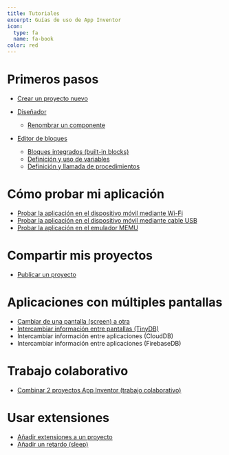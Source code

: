 ```yaml
---
title: Tutoriales
excerpt: Guías de uso de App Inventor
icon:
  type: fa
  name: fa-book
color: red
---
```


# Primeros pasos

- [Crear un proyecto nuevo](crear-un-proyecto-nuevo)

- [Diseñador](disenador)
  
  - [Renombrar un componente](renombrar-un-componente)
  
- [Editor de bloques](editor-de-bloques)
  
  - [Bloques integrados (built-in blocks)](bloques-integrados)
  - [Definición y uso de variables](definicion-y-uso-de-variables)
  - [Definición y llamada de procedimientos](definicion-y-llamada-de-procedimientos)
  
# Cómo probar mi aplicación

- [Probar la aplicación en el dispositivo móvil mediante Wi-Fi](probar-la-aplicacion-en-el-dispositivo-movil-mediante-wi-fi)
- [Probar la aplicación en el dispositivo móvil mediante cable USB](probar-la-aplicacion-en-el-dispositivo-movil-mediante-cable-usb)
- [Probar la aplicación en el emulador MEMU](probar-la-aplicacion-en-el-emulador-memu)

# Compartir mis proyectos

- [Publicar un proyecto](publicar-un-proyecto)

# Aplicaciones con múltiples pantallas

- [Cambiar de una pantalla (screen) a otra](cambiar-de-una-pantalla-a-otra)
- [Intercambiar información entre pantallas (TinyDB)](intercambiar-informacion-entre-pantallas) 
- Intercambiar información entre aplicaciones (CloudDB)
- Intercambiar información entre aplicaciones (FirebaseDB)

# Trabajo colaborativo

- [Combinar 2 proyectos App Inventor (trabajo colaborativo)](https://github.com/fvarrui/AI2MergerTool/blob/master/README.md)

# Usar extensiones

- [Añadir extensiones a un proyecto](importar-una-extension)
- [Añadir un retardo (sleep)](anadir-un-retardo)